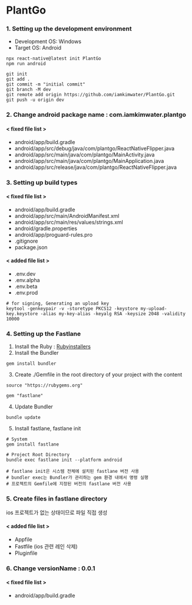 # PlantGo

### 1. Setting up the development environment
- Development OS: Windows
- Target OS: Android

```terminal
npx react-native@latest init PlantGo
npm run android
```

```terminal
git init
git add .
git commit -m "initial commit"
git branch -M dev
git remote add origin https://github.com/iamkimwater/PlantGo.git
git push -u origin dev    
```
### 2. Change android package name : com.iamkimwater.plantgo

#### < fixed file list >
- android/app/build.gradle
- android/app/src/debug/java/com/plantgo/ReactNativeFlipper.java
- android/app/src/main/java/com/plantgo/MainActivity.java
- android/app/src/main/java/com/plantgo/MainApplication.java
- android/app/src/release/java/com/plantgo/ReactNativeFlipper.java

### 3. Setting up build types

#### < fixed file list >
- android/app/build.gradle
- android/app/src/main/AndroidManifest.xml
- android/app/src/main/res/values/strings.xml
- android/gradle.properties
- android/app/proguard-rules.pro
- .gitignore
- package.json

#### < added file list >
- .env.dev
- .env.alpha
- .env.beta
- .env.prod

```terminal
# for signing, Generating an upload key
keytool -genkeypair -v -storetype PKCS12 -keystore my-upload-key.keystore -alias my-key-alias -keyalg RSA -keysize 2048 -validity 10000
```

### 4. Setting up the Fastlane

1) Install the Ruby : [Rubyinstallers](https://rubyinstaller.org/downloads/)
2) Install the Bundler
```terminal
gem install bundler
```
3) Create ./Gemfile in the root directory of your project with the content
```
source "https://rubygems.org"

gem "fastlane"
```
4) Update Bundler
```
bundle update
```
5) Install fastlane, fastlane init
```
# System
gem install fastlane

# Project Root Directory
bundle exec fastlane init --platform android

# fastlane init은 시스템 전체에 설치된 fastlane 버전 사용
# bundler exec는 Bundler가 관리하는 gem 환경 내에서 명령 실행
# 프로젝트의 Gemfile에 지정된 버전의 fastlane 버전 사용
```
 
### 5. Create files in fastlane directory
ios 프로젝트가 없는 상태이므로 파일 직접 생성

#### < added file list >
- Appfile
- Fastfile (ios 관련 레인 삭제)
- Pluginfile

### 6. Change versionName : 0.0.1

#### < fixed file list >
- android/app/build.gradle
